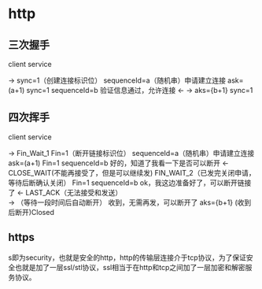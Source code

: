 # http


## 三次握手

client                                                              service

->       sync=1（创建连接标识位） sequenceId=a（随机串）申请建立连接
        ask=(a+1) sync=1 sequenceId=b   验证信息通过，允许连接   <-
->      aks={b+1} sync=1


## 四次挥手


client                                                                          service

->  Fin_Wait_1     Fin=1（断开链接标识位） sequenceId=a（随机串）申请建立连接  
        ask=(a+1) Fin=1 sequenceId=b   好的，知道了我看一下是否可以断开      <-      CLOSE_WAIT(不能再接受了，但是可以继续发)
    FIN_WAIT_2（已发完关闭申请，等待后断确认关闭）   Fin=1 sequenceId=b   ok，我这边准备好了，可以断开链接了      <-  LAST_ACK（无法接受和发送）             
-> （等待一段时间后自动断开）  收到，无需再发，可以断开了 aks={b+1}                             (收到后断开)Closed


## https
s即为security，也就是安全的http，http的传输层连接介于tcp协议，为了保证安全也就是加了一层ssl/stl协议，ssl相当于在http和tcp之间加了一层加密和解密服务协议。

